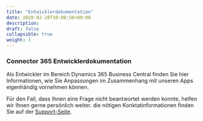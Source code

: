 ```yaml
---
title: "Entwicklerdokumentation"
date: 2020-02-28T10:08:56+09:00
description: 
draft: false
collapsible: true
weight: 1
---
```

### Connector 365 Entwicklerdokumentation

Als Entwickler im Bereich Dynamics 365 Business Central finden Sie hier Informationen, wie Sie Anpassungen im Zusammenhang mit unseren Apps eigenhändig vornehmen können.

Für den Fall, dass Ihnen eine Frage nicht beantwortet werden konnte, helfen wir Ihnen gerne persönlich weiter. die nötigen Konktatinformationen finden Sie auf der [Support-Seite](/de-de/apps/pdfpaper/help-support/).
